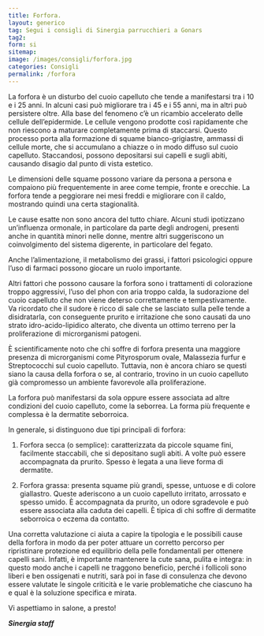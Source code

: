 ```yaml
---
title: Forfora.
layout: generico
tag: Segui i consigli di Sinergia parrucchieri a Gonars
tag2:
form: si
sitemap:
image: /images/consigli/forfora.jpg
categories: Consigli
permalink: /forfora
---
```


La forfora è un disturbo del cuoio capelluto che tende a manifestarsi tra i 10 e i 25 anni. In alcuni casi può migliorare tra i 45 e i 55 anni, ma in altri può persistere oltre.
Alla base del fenomeno c’è un ricambio accelerato delle cellule dell’epidermide. Le cellule vengono prodotte così rapidamente che non riescono a maturare completamente prima di staccarsi. Questo processo porta alla formazione di squame bianco-grigiastre, ammassi di cellule morte, che si accumulano a chiazze o in modo diffuso sul cuoio capelluto. Staccandosi, possono depositarsi sui capelli e sugli abiti, causando disagio dal punto di vista estetico.

Le dimensioni delle squame possono variare da persona a persona e compaiono più frequentemente in aree come tempie, fronte e orecchie. La forfora tende a peggiorare nei mesi freddi e migliorare con il caldo, mostrando quindi una certa stagionalità.

Le cause esatte non sono ancora del tutto chiare. Alcuni studi ipotizzano un’influenza ormonale, in particolare da parte degli androgeni, presenti anche in quantità minori nelle donne, mentre altri suggeriscono un coinvolgimento del sistema digerente, in particolare del fegato. 

Anche l’alimentazione, il metabolismo dei grassi, i fattori psicologici oppure l’uso di farmaci possono giocare un ruolo importante.

Altri fattori che possono causare la forfora sono i trattamenti di colorazione troppo aggressivi, l’uso del phon con aria troppo calda, la sudorazione del cuoio capelluto che non viene deterso correttamente e tempestivamente. Va ricordato che il sudore è ricco di sale che se lasciato sulla pelle tende a disidratarla, con conseguente prurito e irritazione che sono causati da uno strato idro-acido-lipidico
alterato, che diventa un ottimo terreno per la proliferazione di microrganismi patogeni.

È scientificamente noto che chi soffre di forfora presenta una maggiore presenza di microrganismi come Pityrosporum ovale, Malassezia furfur e Streptococchi sul cuoio capelluto. Tuttavia, non è ancora chiaro se questi siano la causa della forfora o se, al contrario, trovino in un cuoio capelluto già compromesso un ambiente favorevole alla proliferazione.

La forfora può manifestarsi da sola oppure essere associata ad altre condizioni del cuoio capelluto, come la seborrea. La forma più frequente e complessa è la dermatite seborroica.

In generale, si distinguono due tipi principali di forfora:

1. Forfora secca (o semplice): caratterizzata da piccole squame fini, facilmente staccabili, che si depositano sugli abiti. A volte può essere accompagnata da prurito. Spesso è legata a una lieve forma di dermatite.

2. Forfora grassa: presenta squame più grandi, spesse, untuose e di colore giallastro. Queste aderiscono a un cuoio capelluto irritato, arrossato e spesso umido. È accompagnata da prurito, un odore sgradevole e può essere associata alla caduta dei capelli. È tipica di chi soffre di dermatite seborroica o eczema da contatto.

Una corretta valutazione ci aiuta a capire la tipologia e le possibili cause della forfora in modo da per poter attuare un corretto percorso per ripristinare protezione ed equilibrio della pelle fondamentali per ottenere capelli sani. Infatti, è importante mantenere la cute sana, pulita e integra: in questo modo anche i capelli ne traggono beneficio, perché i follicoli sono liberi e ben ossigenati e nutriti, sarà poi in fase di consulenza che devono essere valutate le singole criticità e le varie problematiche che ciascuno ha e qual è la soluzione specifica e mirata.

Vi aspettiamo in salone, a presto!

**_Sinergia staff_**

